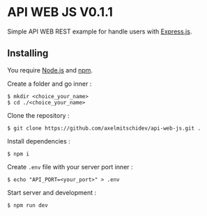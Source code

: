 # API WEB JS V0.1.1

Simple API WEB REST example for handle users with [Express.js](https://expressjs.com/).

## Installing

You require [Node.js](https://nodejs.org/en/) and [npm](https://www.npmjs.com/).

Create a folder and go inner :

```
$ mkdir <choice_your_name>
$ cd ./<choice_your_name>
```

Clone the repository :

```
$ git clone https://github.com/axelmitschidev/api-web-js.git .
```

Install dependencies :

```
$ npm i
```

Create `.env` file with your server port inner :

```
$ echo "API_PORT=<your_port>" > .env
```

Start server and development :

```
$ npm run dev
```
